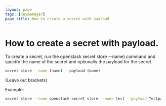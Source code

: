 ```yaml
---
layout: page
tags: [Keymanager]
page_title: How to create a secret with payload
---
```


# How to create a secret with payload.

To create a secret, run the openstack secret store --name) command and specify the name of the secret and optionally the payload for the secret. 
```bash
secret store --name (name) --payload (name)
```

(Leave out brackets)

Example:
```bash
secret store --name openstack secret store --name test --payload Testpayload
```



